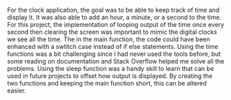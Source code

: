 For the clock application, the goal was to be able to keep track of time and display it. It was also able to add an hour, a minute, or a second to the time. For this project, the implementation of looping output of the time once every second then clearing the screen was important to mimic the digital clocks we see all the time. The in the main function, the code could have been enhanced with a swtitch case instead of if else statements. Using the time functions was a bit challenging since I had never used the tools before, but some reading on documentation and Stack Overflow helped me solve all the problems. Using the sleep function was a handy skill to learn that can be used in future projects to offset how output is displayed. By creating the two functions and keeping the main function short, this can be altered easier.
